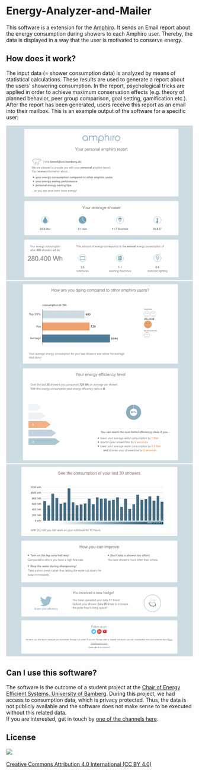 # Energy-Analyzer-and-Mailer
This software is a extension for the [Amphiro](https://www.amphiro.com/). It sends an Email report about the energy consumption during showers to each Amphiro user. Thereby, the data is displayed in a way that the user is motivated to conserve energy.


## How does it work?

The input data (= shower consumption data) is analyzed by means of statistical calculations. These results are used to generate a report about the users' showering consumption. In the report, psychological tricks are applied in order to achieve maximum conservation effects (e.g. theory of planned behavior, peer group comparison, goal setting, gamification etc.).
After the report has been generated, users receive this report as an email into their mailbox. This is an example output of the software for a specific user:


![](screenshots/MCM_Mailing_Seite_01_Effi-Klasse_B.png)
![](screenshots/MCM_Mailing_Seite_02_Effi-Klasse_B.png)
![](screenshots/MCM_Mailing_Seite_03_Effi-Klasse_B.png)


## Can I use this software?

The software is the outcome of a student project at the [Chair of Energy Efficient Systems, University of Bamberg](https://www.uni-bamberg.de/en/eesys/). During this project, we had access to consumption data, which is privacy
protected. Thus, the data is not publicly available and the software does not make sense to be executed without this related data. <br />
If you are interested, get in touch by [one of the channels here](http://mathias-renner.de).


## License

![](https://upload.wikimedia.org/wikipedia/commons/b/bd/Cc-by_white.svg)

[Creative Commons Attribution 4.0 International (CC BY 4.0)](http://creativecommons.org/licenses/by/4.0/)
